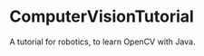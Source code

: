 ComputerVisionTutorial
======================

A tutorial for robotics, to learn OpenCV with Java. 

